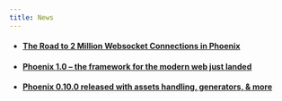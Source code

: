 ```yaml
---
title: News
---
```


- #### [The Road to 2 Million Websocket Connections in Phoenix](/blog/the-road-to-2-million-websocket-connections)
- #### [Phoenix 1.0 – the framework for the modern web just landed](/blog/phoenix-10-the-framework-for-the-modern-web-just-landed)
- #### [Phoenix 0.10.0 released with assets handling, generators, &amp; more](/blog/phoenix-0100-released-with-assets-handling-generat)
